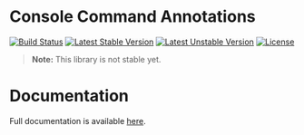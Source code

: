 <h1>Console Command Annotations</h1>

[![Build Status](https://travis-ci.com/aphiria/console-command-annotations.svg)](https://travis-ci.com/aphiria/console-command-annotations)
[![Latest Stable Version](https://poser.pugx.org/aphiria/console-command-annotations/v/stable.svg)](https://packagist.org/packages/aphiria/console-command-annotations)
[![Latest Unstable Version](https://poser.pugx.org/aphiria/console-command-annotations/v/unstable.svg)](https://packagist.org/packages/aphiria/console-command-annotations)
[![License](https://poser.pugx.org/aphiria/console-command-annotations/license.svg)](https://packagist.org/packages/aphiria/console-command-annotations)

> **Note:** This library is not stable yet.

<h1>Documentation</h1>

Full documentation is available <a href="https://www.aphiria.com/docs/master/console-command-annotations.html" target="_blank">here</a>.
